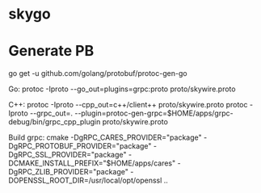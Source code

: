 # skygo

# Generate PB

go get -u github.com/golang/protobuf/protoc-gen-go

Go: protoc -Iproto --go_out=plugins=grpc:proto proto/skywire.proto

C++: protoc -Iproto --cpp_out=c++/client++ proto/skywire.proto
     protoc -Iproto --grpc_out=. --plugin=protoc-gen-grpc=$HOME/apps/grpc-debug/bin/grpc_cpp_plugin proto/skywire.proto
     
Build grpc:
     cmake -DgRPC_CARES_PROVIDER="package" -DgRPC_PROTOBUF_PROVIDER="package" -DgRPC_SSL_PROVIDER="package" -DCMAKE_INSTALL_PREFIX="$HOME/apps/cares" -DgRPC_ZLIB_PROVIDER="package"  -DOPENSSL_ROOT_DIR=/usr/local/opt/openssl ..
